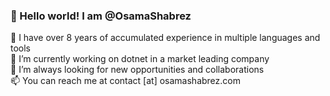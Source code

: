 ### 👋 Hello world! I am @OsamaShabrez

🌱 I have over 8 years of accumulated experience in multiple languages and tools \
🔭 I’m currently working on dotnet in a market leading company \
👯 I’m always looking for new opportunities and collaborations \
📫 You can reach me at contact [at] osamashabrez.com

<!--
**OsamaShabrez/OsamaShabrez** is a ✨ _special_ ✨ repository because its `README.md` (this file) appears on your GitHub profile.

Here are some ideas to get you started:

-->
